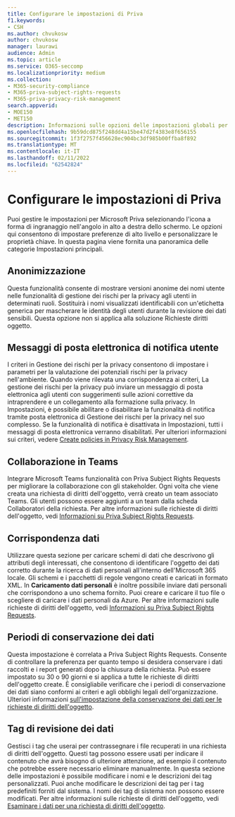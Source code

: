 ```yaml
---
title: Configurare le impostazioni di Priva
f1.keywords:
- CSH
ms.author: chvukosw
author: chvukosw
manager: laurawi
audience: Admin
ms.topic: article
ms.service: O365-seccomp
ms.localizationpriority: medium
ms.collection:
- M365-security-compliance
- M365-priva-subject-rights-requests
- M365-priva-privacy-risk-management
search.appverid:
- MOE150
- MET150
description: Informazioni sulle opzioni delle impostazioni globali per Microsoft Priva.
ms.openlocfilehash: 9b59dcd875f248dd4a15be47d2f4383e8f656155
ms.sourcegitcommit: 1f3f2757f456628ec904bc3df985b00ffba8f892
ms.translationtype: MT
ms.contentlocale: it-IT
ms.lasthandoff: 02/11/2022
ms.locfileid: "62542824"
---
```

# <a name="configure-priva-settings"></a>Configurare le impostazioni di Priva

Puoi gestire le impostazioni per Microsoft Priva selezionando l'icona a forma di ingranaggio nell'angolo in alto a destra dello schermo. Le opzioni qui consentono di impostare preferenze di alto livello e personalizzare le proprietà chiave. In questa pagina viene fornita una panoramica delle categorie Impostazioni principali.

## <a name="anonymization"></a>Anonimizzazione

Questa funzionalità consente di mostrare versioni anonime dei nomi utente nelle funzionalità di gestione dei rischi per la privacy agli utenti in determinati ruoli. Sostituirà i nomi visualizzati identificabili con un'etichetta generica per mascherare le identità degli utenti durante la revisione dei dati sensibili. Questa opzione non si applica alla soluzione Richieste diritti oggetto.

## <a name="user-notification-emails"></a>Messaggi di posta elettronica di notifica utente  

I criteri in Gestione dei rischi per la privacy consentono di impostare i parametri per la valutazione dei potenziali rischi per la privacy nell'ambiente. Quando viene rilevata una corrispondenza ai criteri, La gestione dei rischi per la privacy può inviare un messaggio di posta elettronica agli utenti con suggerimenti sulle azioni correttive da intraprendere e un collegamento alla formazione sulla privacy. In Impostazioni, è possibile abilitare o disabilitare la funzionalità di notifica tramite posta elettronica di Gestione dei rischi per la privacy nel suo complesso. Se la funzionalità di notifica è disattivata in Impostazioni, tutti i messaggi di posta elettronica verranno disabilitati. Per ulteriori informazioni sui criteri, vedere [Create policies in Privacy Risk Management](risk-management-policies.md).

## <a name="teams-collaboration"></a>Collaborazione in Teams  

Integrare Microsoft Teams funzionalità con Priva Subject Rights Requests per migliorare la collaborazione con gli stakeholder. Ogni volta che viene creata una richiesta di diritti dell'oggetto, verrà creato un team associato Teams. Gli utenti possono essere aggiunti a un team dalla scheda Collaboratori della richiesta. Per altre informazioni sulle richieste di diritti dell'oggetto, vedi [Informazioni su Priva Subject Rights Requests](subject-rights-requests.md).

## <a name="data-matching"></a>Corrispondenza dati  

Utilizzare questa sezione per caricare schemi di dati che descrivono gli attributi degli interessati, che consentono di identificare l'oggetto dei dati corretto durante la ricerca di dati personali all'interno dell'Microsoft 365 locale. Gli schemi e i pacchetti di regole vengono creati e caricati in formato XML. In **Caricamento dati personali** è inoltre possibile inviare dati personali che corrispondono a uno schema fornito. Puoi creare e caricare il tuo file o scegliere di caricare i dati personali da Azure. Per altre informazioni sulle richieste di diritti dell'oggetto, vedi [Informazioni su Priva Subject Rights Requests](subject-rights-requests.md).

## <a name="data-retention-periods"></a>Periodi di conservazione dei dati

Questa impostazione è correlata a Priva Subject Rights Requests. Consente di controllare la preferenza per quanto tempo si desidera conservare i dati raccolti e i report generati dopo la chiusura della richiesta. Può essere impostato su 30 o 90 giorni e si applica a tutte le richieste di diritti dell'oggetto create. È consigliabile verificare che i periodi di conservazione dei dati siano conformi ai criteri e agli obblighi legali dell'organizzazione. Ulteriori informazioni [sull'impostazione della conservazione dei dati per le richieste di diritti dell'oggetto](subject-rights-requests-reports.md#manage-data-retention).

## <a name="data-review-tags"></a>Tag di revisione dei dati

Gestisci i tag che userai per contrassegnare i file recuperati in una richiesta di diritti dell'oggetto. Questi tag possono essere usati per indicare il contenuto che avrà bisogno di ulteriore attenzione, ad esempio il contenuto che potrebbe essere necessario eliminare manualmente. In questa sezione delle impostazioni è possibile modificare i nomi e le descrizioni dei tag personalizzati. Puoi anche modificare le descrizioni dei tag per i tag predefiniti forniti dal sistema. I nomi dei tag di sistema non possono essere modificati. Per altre informazioni sulle richieste di diritti dell'oggetto, vedi [Esaminare i dati per una richiesta di diritti dell'oggetto](subject-rights-requests-data-review.md#step-3-review-data).
